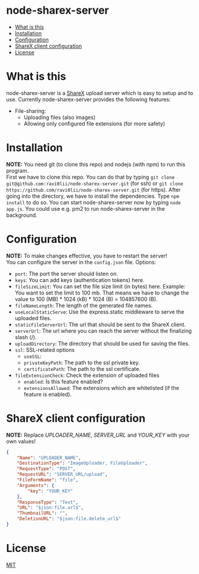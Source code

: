 # node-sharex-server
- [What is this](#what-is-this)
- [Installation](#installation)
- [Configuration](#configuration)
- [ShareX client configuration](#sharex-client-configuration)
- [License](#license)  

# What is this
node-sharex-server is a [ShareX](https://getsharex.com) upload server which is easy to setup and to use. Currently node-sharex-server provides the following features:
* File-sharing:
    * Uploading files (also images)
    * Allowing only configured file extensions (for more safety)

# Installation
**NOTE:** You need git (to clone this repo) and nodejs (with npm) to run this program.  
First we have to clone this repo. You can do that by typing `git clone git@github.com:ravi0lii/node-sharex-server.git` (for ssh) or `git clone https://github.com/ravi0lii/node-sharex-server.git` (for https). After going into the directory, we have to install the dependencies. Type `npm install` to do so. You can start node-sharex-server now by typing `node app.js`. You could use e.g. pm2 to run node-sharex-server in the background.

# Configuration
**NOTE:** To make changes effective, you have to restart the server!  
You can configure the server in the `config.json` file. Options:
* `port`: The port the server should listen on.
* `keys`: You can add keys (authentication tokens) here.
* `fileSizeLimit`: You can set the file size limit (in bytes) here. Example: You want to set the limit to 100 mb. That means we have to change the value to 100 (MB) \* 1024 (kB) \* 1024 (B) = 104857600 (B).
* `fileNameLength`: The length of the generated file names.
* `useLocalStaticServe`: Use the express.static middleware to serve the uploaded files.
* `staticFileServerUrl`: The url that should be sent to the ShareX client.
* `serverUrl`: The url where you can reach the server without the finalizing slash (/).
* `uploadDirectory`: The directory that should be used for saving the files.
* `ssl`: SSL-related options
    * `useSSL`:
    * `privateKeyPath`: The path to the ssl private key.
    * `certificatePath`: The path to the ssl certificate.
* `fileExtensionCheck`: Check the extension of uploaded files
    * `enabled`: Is this feature enabled?
    * `extensionsAllowed`: The extensions which are whitelisted (if the feature is enabled).

# ShareX client configuration
**NOTE:** Replace *UPLOADER\_NAME*, *SERVER\_URL* and *YOUR\_KEY* with your own values!
```json
{
    "Name": "UPLOADER_NAME",
    "DestinationType": "ImageUploader, FileUploader",
    "RequestType": "POST",
    "RequestURL": "SERVER_URL/upload",
    "FileFormName": "file",
    "Arguments": {
        "key": "YOUR_KEY"
    },
    "ResponseType": "Text",
    "URL": "$json:file.url$",
    "ThumbnailURL": "",
    "DeletionURL": "$json:file.delete_url$"
}
```

# License
[MIT](/LICENSE)
